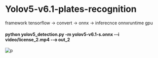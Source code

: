 # Yolov5-v6.1-plates-recognition

framework tensorflow -> convert -> onnx -> inferecnce onnxruntime gpu

#### python yolov5_detection.py -m yolov5-v6.1-s.onnx --i video/license_2.mp4 --o out_2

![p](https://user-images.githubusercontent.com/47795864/173898195-059b0cb2-914b-4bf2-a97a-4e2cbecbb9df.gif)
